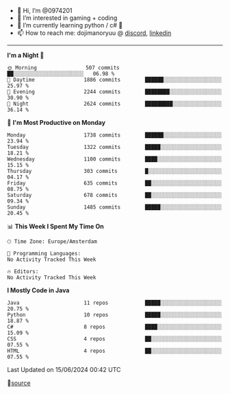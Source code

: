 - 👋 Hi, I’m @0974201
- 👀 I’m interested in gaming + coding
- 🌱 I’m currently learning python / c# 🐍
- 📫 How to reach me: dojimanoryuu @ [discord](https://discord.com "please let me know that you found me on github"), [linkedin](https://www.linkedin.com/in/sonprakiki/)  

<!---
0974201/0974201 is a ✨ special ✨ repository because its `README.md` (this file) appears on your GitHub profile.
You can click the Preview link to take a look at your changes.
--->

----
<!--START_SECTION:waka-->
**I'm a Night 🦉** 

```text
🌞 Morning                507 commits         ██░░░░░░░░░░░░░░░░░░░░░░░   06.98 % 
🌆 Daytime                1886 commits        ██████░░░░░░░░░░░░░░░░░░░   25.97 % 
🌃 Evening                2244 commits        ████████░░░░░░░░░░░░░░░░░   30.90 % 
🌙 Night                  2624 commits        █████████░░░░░░░░░░░░░░░░   36.14 % 
```
📅 **I'm Most Productive on Monday** 

```text
Monday                   1738 commits        ██████░░░░░░░░░░░░░░░░░░░   23.94 % 
Tuesday                  1322 commits        █████░░░░░░░░░░░░░░░░░░░░   18.21 % 
Wednesday                1100 commits        ████░░░░░░░░░░░░░░░░░░░░░   15.15 % 
Thursday                 303 commits         █░░░░░░░░░░░░░░░░░░░░░░░░   04.17 % 
Friday                   635 commits         ██░░░░░░░░░░░░░░░░░░░░░░░   08.75 % 
Saturday                 678 commits         ██░░░░░░░░░░░░░░░░░░░░░░░   09.34 % 
Sunday                   1485 commits        █████░░░░░░░░░░░░░░░░░░░░   20.45 % 
```


📊 **This Week I Spent My Time On** 

```text
🕑︎ Time Zone: Europe/Amsterdam

💬 Programming Languages: 
No Activity Tracked This Week

🔥 Editors: 
No Activity Tracked This Week
```

**I Mostly Code in Java** 

```text
Java                     11 repos            █████░░░░░░░░░░░░░░░░░░░░   20.75 % 
Python                   10 repos            █████░░░░░░░░░░░░░░░░░░░░   18.87 % 
C#                       8 repos             ████░░░░░░░░░░░░░░░░░░░░░   15.09 % 
CSS                      4 repos             ██░░░░░░░░░░░░░░░░░░░░░░░   07.55 % 
HTML                     4 repos             ██░░░░░░░░░░░░░░░░░░░░░░░   07.55 % 
```




 Last Updated on 15/06/2024 00:42 UTC
<!--END_SECTION:waka-->
🔗[source](https://github.com/anmol098/waka-readme-stats/)
